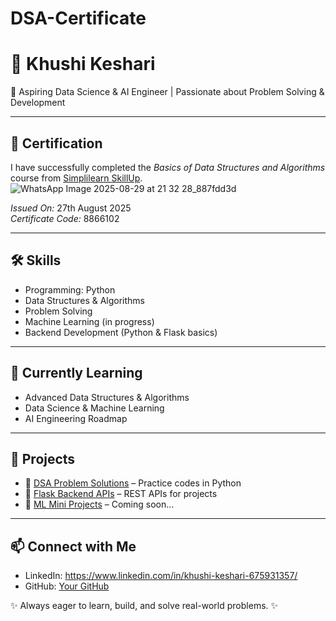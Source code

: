 # DSA-Certificate
# 🚀 Khushi Keshari  

🎯 Aspiring Data Science & AI Engineer | Passionate about Problem Solving & Development  

---

## 📜 Certification
I have successfully completed the *Basics of Data Structures and Algorithms* course from [Simplilearn SkillUp](https://www.simplilearn.com/).  
![WhatsApp Image 2025-08-29 at 21 32 28_887fdd3d](https://github.com/user-attachments/assets/473bf40a-74df-430b-af70-18edd7032ce2)


*Issued On:* 27th August 2025  
*Certificate Code:* 8866102  

---

## 🛠 Skills
- Programming: Python  
- Data Structures & Algorithms  
- Problem Solving  
- Machine Learning (in progress)  
- Backend Development (Python & Flask basics)  

---

## 🌱 Currently Learning
- Advanced Data Structures & Algorithms  
- Data Science & Machine Learning  
- AI Engineering Roadmap  

---

## 📌 Projects
- 🔹 [DSA Problem Solutions](#) – Practice codes in Python  
- 🔹 [Flask Backend APIs](#) – REST APIs for projects  
- 🔹 [ML Mini Projects](#) – Coming soon...  

---

## 📫 Connect with Me
- LinkedIn: https://www.linkedin.com/in/khushi-keshari-675931357/
- GitHub: [Your GitHub](#)  

✨ Always eager to learn, build, and solve real-world problems. ✨
